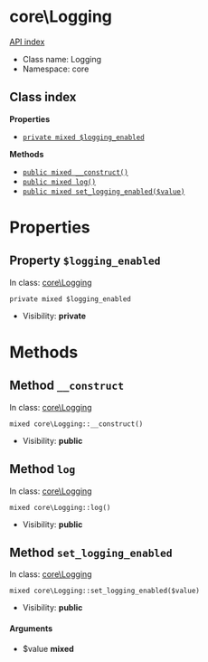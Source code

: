 # core\Logging
[API index](../API-index.md)






* Class name: Logging
* Namespace: core




## Class index

**Properties**
* [`private mixed $logging_enabled`](#property-logging_enabled)

**Methods**
* [`public mixed __construct()`](#method-__construct)
* [`public mixed log()`](#method-log)
* [`public mixed set_logging_enabled($value)`](#method-set_logging_enabled)







# Properties


## Property `$logging_enabled`
In class: [core\Logging](#top)

```
private mixed $logging_enabled
```





* Visibility: **private**


# Methods


## Method `__construct`
In class: [core\Logging](#top)

```
mixed core\Logging::__construct()
```





* Visibility: **public**



## Method `log`
In class: [core\Logging](#top)

```
mixed core\Logging::log()
```





* Visibility: **public**



## Method `set_logging_enabled`
In class: [core\Logging](#top)

```
mixed core\Logging::set_logging_enabled($value)
```





* Visibility: **public**

#### Arguments

* $value **mixed**


